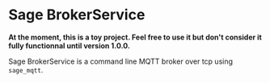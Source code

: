 # Sage BrokerService

**At the moment, this is a toy project. Feel free to use it but don't consider it fully functionnal until version 1.0.0.**

Sage BrokerService is a command line MQTT broker over tcp using `sage_mqtt`.

